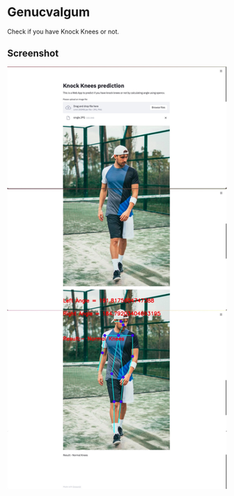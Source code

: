 # Genucvalgum
Check if you have Knock Knees or not.

## Screenshot
![Screenshot](https://github.com/Rohan-cod/genucvalgum/blob/main/Screenshot_Streamlit.jpg)

